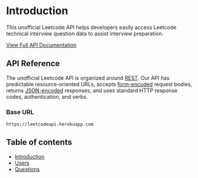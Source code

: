 # Introduction

This unofficial Leetcode API helps developers easily access Leetcode technical interview question data to assist interview preparation.

[View Full API Documentation](https://app.gitbook.com/@philip-tsamantanis/s/leetcode-api/)

## API Reference

The unofficial Leetcode API is organized around [REST](http://en.wikipedia.org/wiki/Representational_State_Transfer). Our API has predictable resource-oriented URLs, accepts [form-encoded](https://en.wikipedia.org/wiki/POST_%28HTTP%29#Use_for_submitting_web_forms) request bodies, returns [JSON-encoded](http://www.json.org/) responses, and uses standard HTTP response codes, authentication, and verbs.

### Base URL

```text
https://leetcodeapi.herokuapp.com
```

## Table of contents

- [Introduction](https://app.gitbook.com/@philip-tsamantanis/s/leetcode-api/)
- [Users](https://app.gitbook.com/@philip-tsamantanis/s/leetcode-api/users)
- [Questions](https://app.gitbook.com/@philip-tsamantanis/s/leetcode-api/questions)
